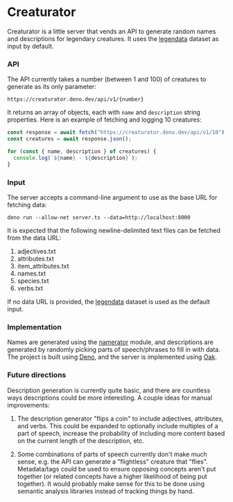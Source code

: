 # Creaturator

Creaturator is a little server that vends an API to generate random names and
descriptions for legendary creatures. It uses the [legendata][1] dataset as
input by default.

### API

The API currently takes a number (between 1 and 100) of creatures to generate as
its only parameter:

`https://creaturator.deno.dev/api/v1/{number}`

It returns an array of objects, each with `name` and `description` string
properties. Here is an example of fetching and logging 10 creatures:

```ts
const response = await fetch("https://creaturator.deno.dev/api/v1/10");
const creatures = await response.json();

for (const { name, description } of creatures) {
  console.log(`${name} - ${description}`);
}
```

### Input

The server accepts a command-line argument to use as the base URL for fetching
data:

`deno run --allow-net server.ts --data=http://localhost:8000`

It is expected that the following newline-delimited text files can be fetched
from the data URL:

1. adjectives.txt
2. attributes.txt
3. item_attributes.txt
4. names.txt
5. species.txt
6. verbs.txt

If no data URL is provided, the [legendata][1] dataset is used as the default
input.

### Implementation

Names are generated using the [namerator][2] module, and descriptions are
generated by randomly picking parts of speech/phrases to fill in with data. The
project is built using [Deno][3], and the server is implemented using [Oak][4].

### Future directions

Description generation is currently quite basic, and there are countless ways
descriptions could be more interesting. A couple ideas for manual improvements:

1. The description generator "flips a coin" to include adjectives, attributes,
   and verbs. This could be expanded to optionally include multiples of a part
   of speech, increase the probability of including more content based on the
   current length of the description, etc.

2. Some combinations of parts of speech currently don't make much sense, e.g.
   the API can generate a "flightless" creature that "flies". Metadata/tags
   could be used to ensure opposing concepts aren't put together (or related
   concepts have a higher likelihood of being put together). It would probably
   make sense for this to be done using semantic analysis libraries instead of
   tracking things by hand.

[1]: https://github.com/davidsteinberg/legendata
[2]: https://github.com/davidsteinberg/namerator
[3]: https://deno.land
[4]: https://oakserver.github.io/oak
